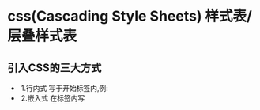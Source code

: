 # css(Cascading Style Sheets) 样式表/层叠样式表

## 引入CSS的三大方式

- ​	1.行内式 	写于开始标签内,例:<a style="属性:属性值;"> </a> 
- ​	2.嵌入式		在<head>标签内写<style>标签  在<style>标签内写
- ​	3.外联式		在<head>标签内写<link>标签,在link的href属性内引入外部CSS文件

## 文字文本样式

### font字体

#### 字体大小

​		font-size  调节字体大小

#### 字体粗细

​		font-weight  调节字体粗细
​		有 bold粗体相当于700  normal  正常字体相当于400

#### 字体风格

​		font-style字体风格
​			normal 正常的
​			italic斜体

#### 字体

font-family字体
​		设置文本的字体
​		常用的有微软雅黑
​		Unicode字体,通用型很强

### font属性

​	按照 style weight siza/line-height family 的顺序来
​	必须要有size 和 family两个属性

## css外观属性

### color文本颜色

有三种表示方式
​	1.预定的颜色  例如red green gray等
​	2.十六进制的  例如#ffffff  两两一组  若两两相同可以缩写  例如#fff

​	3.rgb代码  表现形式rgb(255,255,0)或rgb(100%,100%,100%)

##### 拓展

​	rgba(255, 255 , 255, n)   n的取值在0~1之间   控制文本的透明度

### 文本阴影

​	text-shadow: 水平位置  垂直位置  模糊位置  阴影颜色
​				1.前两项必写,厚两项可写可不写

### 文本对齐方式

text-align文本水平对齐方式
​	可以让文本对齐  有right  left center 三个值  分别是 右左 中

### 行间距

​	line-height  行间距
​		用于设置每行文本之间的间距
​		还用于垂直居中

### 首行缩进

​	text-indent:首行缩进
​		字面意思  用于文本的首行缩进  一般以em为单位  1em为一个字符
​		可以用负值

### 文本的装饰

​	text-decoration  文本的装饰
​		none     默认,用于取消下划线
​		underline    用于添加下划线
​		overline   用于在文本上添加一条线
​		line-through  定义穿过文本的一条线

## 标签显示模式

### 1.块级元素(block-level)

​	通常独占一行  可以设置宽高等属性  常用于网页布局和网页结构的搭建
​	例如h1~h5,p,div,ui,ol,li等   其中div是最典型的块级元素

#### 	特性

- ​		1.总是从新的一行开始
- ​		2.宽度,行高,外边距,以及内边距都可以控制
- ​		3.宽度没有设置时,默认为100%
- ​		4.可以容纳内联元素和其他块元素

### 2.行内元素(inline-level)

​	不独占一行,多个标签在一行内显示,一般不可以设置宽度,高度,对齐方式等属性,常用于控制页面中文本的样式
​	例如  a,em,strong,span,i,del,s,b,ins    其中span是最典型的行内元素标签

#### 	特性

- ​		1.和相邻的行内元素在同一行上
- ​		2.高宽无效,但是水平方线上的padding和margin可以设置,垂直方向无效
- ​		3.默认宽度就是它本身内容的宽度
- ​		4.行内元素只能容纳文本或者其他行内元素  其中a标签比较特殊

#### 	注意

​		**链接里面不能再放链接**

### 3.行内块元素(inline-block)

​	是行内元素但是又可以设置宽高和对齐方式
​	重点记忆	img input td

#### 	特点

- ​		1.和相邻的行内元素在同一行显示,但是之间会有空白间隙
- ​		2.默认宽度是本身的内容的宽度
- ​		3.宽高外边距以及内边距都可以控制
- ​		4.标签显示模式的转换

​			1.块转行   display:inline;
​			2.行转块   display:block
​			3.行,块转换为行内块:   display:inline-block;

## 盒子模型

### 盒子介绍

​	盒子的元素有边框(border),内边距(padding),外边距(margin)和内容四部分组成
​	盒子内的文本,图片是内容
​	文本内容与边框时间的距离就是内边距
​	边框就是盒子的厚度
​	外边距就是盒子与盒子之间的距离

### 盒子边框(border)

#### border的语法

​	border:width  style  color;

#### style的属性有

​	none   默认样式
​	solid   实线  常用
​	dashed  虚线
​	dotted  点线
​	有border-left等具体需要的写法!

#### 表格的细线边框

​		通过border-collapse:collapse;来使表格相邻的两条边框合在一起

#### 圆角边框

​		border-radius:length

### 内边距(padding)

​	即指内容与边框之间的距离
​	用padding会撑大盒子,用的时候需要计算数据

### 外边距(margin)

​	即指盒子与盒子之间的距离
​	写法与内边距的一样
​	实线盒子居中只需要写  margin:0 auto;就可以啦

#### 	外边距有时候会出现问题

​			1.当上下两个盒子一个有bottom一个有top就会取最大值
​			2.当时嵌套关系时
​				设置边框
​				设置内边距
​				社会overflow:hidden;

### 盒子阴影

​			box-shadow:水平阴影  垂直阴影  模糊程度  阴影大小  color 	内/外阴影
​			其中color会继承文字的颜色
​			内/外阴影的值为 inset/outset  其中outset是默认值可以省略

### css布局的三种机制

#### 1.普通流

​	块级元素会独占一行,从上到下顺序排列		

​		常用元素有h1~h6,div,p,hr,ol,ul等
​	行内元素	会按照顺序从左到右排列,碰到父元素边缘则自动换行				

​		常用元素有  span,a,i,em,等

#### 2.浮动流

​	浮动是指设置啦浮动属性的元素会脱离标准流,移动到指定位置

##### 作用:

​	让多个盒子(div)水平排列成一行	,使得浮动成为重要的布局手段,可以实现多个盒子的左右对齐等等...					   

​	浮动最早是为啦实现文字环绕效果的

##### 浮动的属性值有

​	none   默认值  元素不浮动
​	left   元素左浮动
​	right   元素右浮动
​		浮动会使盒子漂浮在标准流之上,如果有第二个盒子,则第二个标准流的盒子会跑到浮动盒子的下边
​		浮动的盒子会将自己的位置让出来,也就是俗称的"脱标"

##### 特性:

​	float属性会使元素脱标,元素不再受到标准流的限制,块级元素不再继承父元素的宽度,行内元素可以直接设置宽高

##### 注意:

​	浮动的元素互相依靠贴在一起,如果父元素装不下这些浮动的盒子,多出的盒子会另起一行对齐

##### 拓展

###### 浮动元素与父盒子的关系

​	子盒子的浮动参照父盒子对齐
​	不会与父盒子的边框重叠,也不会超过父盒子的内边距

###### 浮动盒子与兄弟盒子的关系

​	在一个父级盒子中
​		如果前一个兄弟盒子是浮动的,那么当前盒子会与前一个盒子的顶部对齐
​		如果前一个盒子是标准流的,那么当前盒子会显示在前一个兄弟盒子的下方

#### 清除浮动

##### 	为什么要清除浮动

​		1.由于浮动元素不再占用原文档流的位置,所以他会对后边的排版产生影响
​		2.所以说,所谓的清除浮动,其实就是清除浮动后造成的影响

##### 方法:

​	1.clear属性用于清除浮动
​		属性有  left  right  both   一般都是用both
​	2.额外标签法
​		就是在后边带上一个div空盒子,加上clear属性
​	3.给父级盒子加overflow:hidden;属性
​	4.使用after伪元素清除浮动
​		默认这样写

##### 总结:

​	级没高度  子盒子浮动啦 影响下面的布局啦  我们就要清楚浮动啦

#### 定位

​	由定位模式和边偏移组成

#### 定位模式

​	static静态定位   相当于无定位,默认值
​	relative相对定位   相对自己的位置来定位,没有脱离标准流,而且继续占据自己原来的位置
​	absolute绝对定位   脱离标准流  且相对有定位的父级元素来定位,如果父元素都没有定位,就直接相对整个页面定位.
​	fixed固定定位   脱离标准流  而且直接相对整个页面定位,不随滚动条滚动

#### 定位口诀: 

 	子绝父相-子元素绝对定位时,父元素用相对定位

#### 边偏移

​	top,left,right,bottom.

#### 堆叠顺序(z-index)

​	值越大顺序越靠上,只有和定位配合使用.     只与父子关系的定位有关系

### 元素的显示与隐藏

### 1.display显示

​	display:none  隐藏对象  脱离标准流
​	display:block  除啦转换为块级元素之外,同时还有显示元素的意思

### 2.visibility  可见性(了解)

​		visible  对象可视
​		hidden  对象隐藏    隐藏之后继续保留原来的位置

### 3.overflow  溢出(重点)

​		hidden   隐藏超出的部分

## 鼠标样式  cursor

​		default  小白  默认
​		pointer   小手
​		move   移动
​		text  文本
​		not-allowed   禁止

## 轮廓线  outline

​	一般用来取消input标签的默认样式
​	防止拖拽文本域 resize
​		用来取消文本域的拖拽效果  resize:none;

## 溢出的文字以省略号显示

​		white-spase:nowrap;强制让文本在同一行显示
​		text-overflow:ellipsis;   文字溢出后以省略号显示
​		overflow:hidden;   超出的部分隐藏

## CSS三大特性

### 	1.层叠性

​		1.样式冲突,遵循就近原则
​		2.样式不冲突,不会重叠
​		执行口诀：  长江后浪推前浪，前浪死在沙滩上。(下边的覆盖上边的)

### 	2.继承性

​			标签汇继承某些父标签的属性,如文本颜色,字号

### 	3.优先级

​		选择器相同时会执行层叠性  不同时就会出现优先级的问题​
